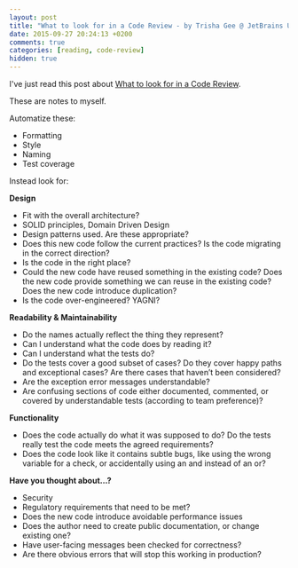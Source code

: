 ```yaml
---
layout: post
title: "What to look for in a Code Review - by Trisha Gee @ JetBrains Upsource Blog"
date: 2015-09-27 20:24:13 +0200
comments: true
categories: [reading, code-review]
hidden: true
---
```

I've just read this post about [What to look for in a Code Review](http://blog.jetbrains.com/upsource/2015/07/23/what-to-look-for-in-a-code-review/).

These are notes to myself.

Automatize these:

- Formatting
- Style
- Naming
- Test coverage

Instead look for:

**Design**

- Fit with the overall architecture?
- SOLID principles, Domain Driven Design
- Design patterns used. Are these appropriate?
- Does this new code follow the current practices? Is the code migrating in the correct direction?
- Is the code in the right place?
- Could the new code have reused something in the existing code? Does the new code provide something we can reuse in the existing code? Does the new code introduce duplication?
- Is the code over-engineered? YAGNI?

**Readability & Maintainability**

- Do the names actually reflect the thing they represent?
- Can I understand what the code does by reading it?
- Can I understand what the tests do?
- Do the tests cover a good subset of cases? Do they cover happy paths and exceptional cases? Are there cases that haven’t been considered?
- Are the exception error messages understandable?
- Are confusing sections of code either documented, commented, or covered by understandable tests (according to team preference)?

**Functionality**

- Does the code actually do what it was supposed to do? Do the tests really test the code meets the agreed requirements?
- Does the code look like it contains subtle bugs, like using the wrong variable for a check, or accidentally using an and instead of an or?

**Have you thought about…?**

- Security
- Regulatory requirements that need to be met?
- Does the new code introduce avoidable performance issues
- Does the author need to create public documentation, or change existing one?
- Have user-facing messages been checked for correctness?
- Are there obvious errors that will stop this working in production?
